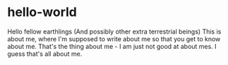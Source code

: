 # hello-world
Hello fellow earthlings (And possibly other extra terrestrial beings)
This is about me, where I'm supposed to write about me so that you get to know about me.
That's the thing about me - I am just not good at about mes. I guess that's all about me.
